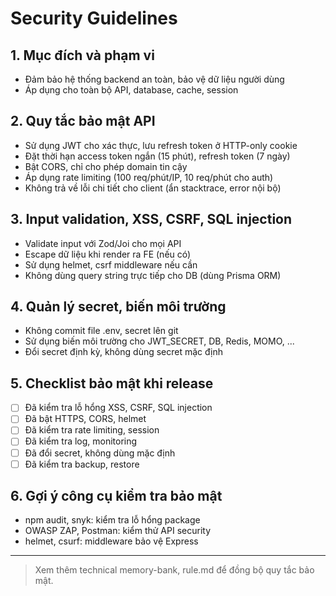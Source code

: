 # Security Guidelines

## 1. Mục đích và phạm vi
- Đảm bảo hệ thống backend an toàn, bảo vệ dữ liệu người dùng
- Áp dụng cho toàn bộ API, database, cache, session

## 2. Quy tắc bảo mật API
- Sử dụng JWT cho xác thực, lưu refresh token ở HTTP-only cookie
- Đặt thời hạn access token ngắn (15 phút), refresh token (7 ngày)
- Bật CORS, chỉ cho phép domain tin cậy
- Áp dụng rate limiting (100 req/phút/IP, 10 req/phút cho auth)
- Không trả về lỗi chi tiết cho client (ẩn stacktrace, error nội bộ)

## 3. Input validation, XSS, CSRF, SQL injection
- Validate input với Zod/Joi cho mọi API
- Escape dữ liệu khi render ra FE (nếu có)
- Sử dụng helmet, csrf middleware nếu cần
- Không dùng query string trực tiếp cho DB (dùng Prisma ORM)

## 4. Quản lý secret, biến môi trường
- Không commit file .env, secret lên git
- Sử dụng biến môi trường cho JWT_SECRET, DB, Redis, MOMO, ...
- Đổi secret định kỳ, không dùng secret mặc định

## 5. Checklist bảo mật khi release
- [ ] Đã kiểm tra lỗ hổng XSS, CSRF, SQL injection
- [ ] Đã bật HTTPS, CORS, helmet
- [ ] Đã kiểm tra rate limiting, session
- [ ] Đã kiểm tra log, monitoring
- [ ] Đã đổi secret, không dùng mặc định
- [ ] Đã kiểm tra backup, restore

## 6. Gợi ý công cụ kiểm tra bảo mật
- npm audit, snyk: kiểm tra lỗ hổng package
- OWASP ZAP, Postman: kiểm thử API security
- helmet, csurf: middleware bảo vệ Express

---
> Xem thêm technical memory-bank, rule.md để đồng bộ quy tắc bảo mật. 
